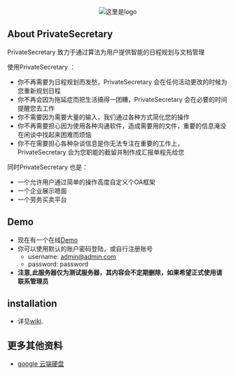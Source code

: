 <p align="center"><img src="#" alt="这里是logo"></p>

<!-- <p align="center">
<a href="https://travis-ci.org/laravel/framework"><img src="https://travis-ci.org/laravel/framework.svg" alt="Build Status"></a>
<a href="https://packagist.org/packages/laravel/framework"><img src="https://poser.pugx.org/laravel/framework/d/total.svg" alt="Total Downloads"></a>
<a href="https://packagist.org/packages/laravel/framework"><img src="https://poser.pugx.org/laravel/framework/v/stable.svg" alt="Latest Stable Version"></a>
<a href="https://packagist.org/packages/laravel/framework"><img src="https://poser.pugx.org/laravel/framework/license.svg" alt="License"></a>
</p> -->

## About PrivateSecretary

PrivateSecretary 致力于通过算法为用户提供智能的日程规划与文档管理

使用PrivateSecretary ：

- 你不再需要为日程规划而发愁，PrivateSecretary 会在任何活动更改的时候为您重新规划日程
- 你不再会因为拖延症而把生活搞得一团糟，PrivateSecretary 会在必要的时间提醒您去工作
- 你不需要因为需要大量的输入，我们通过各种方式简化您的操作
- 你不再需要担心因为使用各种沟通软件，造成需要用的文件，重要的信息淹没在闲谈中找起来困难而烦恼
- 你不在需要担心各种杂谈信息是你无法专注在重要的工作上，PrivateSecretary 会为您职能的截留并制作成汇报单程先给您

同时PrivateSecretary 也是：

- 一个允许用户通过简单的操作高度自定义个OA框架
- 一个企业展示嗯面
- 一个劳务买卖平台



<!--
- [Simple, fast routing engine](https://laravel.com/docs/routing).
- [Powerful dependency injection container](https://laravel.com/docs/container).
- Multiple back-ends for [session](https://laravel.com/docs/session) and [cache](https://laravel.com/docs/cache) storage.
- Expressive, intuitive [database ORM](https://laravel.com/docs/eloquent).
- Database agnostic [schema migrations](https://laravel.com/docs/migrations).
- [Robust background job processing](https://laravel.com/docs/queues).
- [Real-time event broadcasting](https://laravel.com/docs/broadcasting).

Laravel is accessible, yet powerful, providing tools needed for large, robust applications. A superb combination of simplicity, elegance, and innovation give you tools you need to build any application with which you are tasked. -->

## Demo

- 现在有一个在线[Demo](http://165.227.145.210)
- 你可以使用默认的账户密码登陆，或自行注册账号
  + username: admin@admin.com
  + password: password
- **注意,此服务器仅为测试服务器，其内容会不定期删除，如果希望正式使用请联系管理员**

## installation

- 详见[wiki](https://github.com/lbnlbn1234/PrivateSecretary/wiki/installation).

## 更多其他资料
- [google 云端硬盘](https://drive.google.com/open?id=1t5kTDkfd7QAD7P3MaeV8hUqKyh3A6xKo)

<!-- ## Learning Laravel

Laravel has the most extensive and thorough documentation and video tutorial library of any modern web application framework. The [Laravel documentation](https://laravel.com/docs) is thorough, complete, and makes it a breeze to get started learning the framework.

If you're not in the mood to read, [Laracasts](https://laracasts.com) contains over 900 video tutorials on a range of topics including Laravel, modern PHP, unit testing, JavaScript, and more. Boost the skill level of yourself and your entire team by digging into our comprehensive video library.

## Laravel Sponsors

We would like to extend our thanks to the following sponsors for helping fund on-going Laravel development. If you are interested in becoming a sponsor, please visit the Laravel [Patreon page](http://patreon.com/taylorotwell):

- **[Vehikl](http://vehikl.com)**
- **[Tighten Co.](https://tighten.co)**
- **[British Software Development](https://www.britishsoftware.co)**
- **[Styde](https://styde.net)**
- [Fragrantica](https://www.fragrantica.com)
- [SOFTonSOFA](https://softonsofa.com/)
- [User10](https://user10.com)
- [Soumettre.fr](https://soumettre.fr/)

## Contributing

Thank you for considering contributing to the Laravel framework! The contribution guide can be found in the [Laravel documentation](http://laravel.com/docs/contributions).

## Security Vulnerabilities

If you discover a security vulnerability within Laravel, please send an e-mail to Taylor Otwell at taylor@laravel.com. All security vulnerabilities will be promptly addressed.

## License

The Laravel framework is open-sourced software licensed under the [MIT license](http://opensource.org/licenses/MIT). -->
